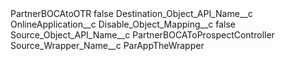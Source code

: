 <?xml version="1.0" encoding="UTF-8"?>
<CustomMetadata xmlns="http://soap.sforce.com/2006/04/metadata" xmlns:xsi="http://www.w3.org/2001/XMLSchema-instance" xmlns:xsd="http://www.w3.org/2001/XMLSchema">
    <label>PartnerBOCAtoOTR</label>
    <protected>false</protected>
    <values>
        <field>Destination_Object_API_Name__c</field>
        <value xsi:type="xsd:string">OnlineApplication__c</value>
    </values>
    <values>
        <field>Disable_Object_Mapping__c</field>
        <value xsi:type="xsd:boolean">false</value>
    </values>
    <values>
        <field>Source_Object_API_Name__c</field>
        <value xsi:type="xsd:string">PartnerBOCAToProspectController</value>
    </values>
    <values>
        <field>Source_Wrapper_Name__c</field>
        <value xsi:type="xsd:string">ParAppTheWrapper</value>
    </values>
</CustomMetadata>

